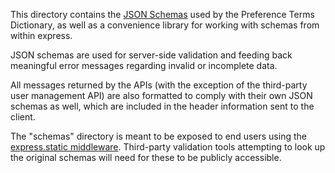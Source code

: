 This directory contains the [JSON Schemas](http://json-schema.org/) used by the Preference Terms Dictionary, as well as a convenience library for working with schemas from within express.

JSON schemas are used for server-side validation and feeding back meaningful error messages regarding invalid or incomplete data.

All messages returned by the APIs (with the exception of the third-party user management API) are also formatted to comply with their own JSON schemas as well, which are included in the header information sent to the client.

The "schemas" directory is meant to be exposed to end users using the [express.static middleware](https://github.com/expressjs/serve-static).  Third-party validation tools attempting to look up the original schemas will need for these to be publicly accessible.